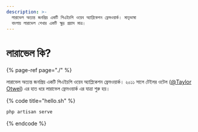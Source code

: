 ```yaml
---
description: >-
  লারাভেল অত্যন্ত জনপ্রিয় একটি পিএইচপি ওয়েব অ্যাপ্লিকেশন ফ্রেমওয়ার্ক। মাতৃভাষা
  বাংলায় লারাভেল শেখার একটি ক্ষুদ্র প্রয়াস মাত্র।
---
```


# লারাভেল কি?



{% page-ref page="./" %}

লারাভেল অত্যন্ত জনপ্রিয় একটি পিএইচপি ওয়েব অ্যাপ্লিকেশন ফ্রেমওয়ার্ক।  ২০১১ সালে টেইলর ওটেল \([@Taylor Otwel](https://medium.com/@taylorotwell)\) এর হাত ধরে লারাভেল ফ্রেমওয়ার্ক এর যাত্রা শুরু হয়।

{% code title="hello.sh" %}
```bash
php artisan serve
```
{% endcode %}



